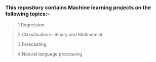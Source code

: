 ### This repository contains Machine learning projects on the following topics:-
> 1.Regression

> 2.Classification:- Binary and Multinomial

> 3.Forecasting

> 4.Natural language processing

 
